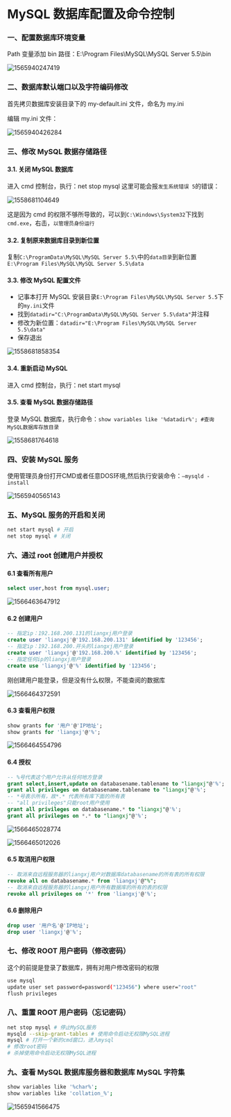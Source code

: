 # MySQL 数据库配置及命令控制

### 一、配置数据库环境变量

Path 变量添加 bin 路径：E:\Program Files\MySQL\MySQL Server 5.5\bin

![1565940247419](D:\GitBook\About_Database\assets\1565940247419.png)

### 二、数据库默认端口以及字符编码修改

首先拷贝数据库安装目录下的 my-default.ini 文件，命名为 my.ini

编辑 my.ini 文件：

![1565940426284](D:\GitBook\About_Database\assets\1565940426284.png)

### 三、修改 MySQL 数据存储路径

#### 3.1. 关闭 MySQL 数据库

进入 cmd 控制台，执行：net stop mysql
这里可能会报`发生系统错误 5`的错误：

![1558681104649](D:\GitBook\About_Database\assets\1558681104649.png)

这是因为 cmd 的权限不够所导致的，可以到`C:\Windows\System32`下找到`cmd.exe`，右击，`以管理员身份运行`

#### 3.2. 复制原来数据库目录到新位置

复制`C:\ProgramData\MySQL\MySQL Server 5.5\`中的`data目录`到新位置`E:\Program Files\MySQL\MySQL Server 5.5\data`

#### 3.3. 修改 MySQL 配置文件

* 记事本打开 MySQL 安装目录`E:\Program Files\MySQL\MySQL Server 5.5`下的`my.ini`文件
* 找到`datadir="C:\ProgramData\MySQL\MySQL Server 5.5\data"`并注释
* 修改为新位置：`datadir="E:\Program Files\MySQL\MySQL Server 5.5\data"`
* 保存退出

![1558681858354](D:\GitBook\About_Database\assets\1558681858354.png)

#### 3.4. 重新启动 MySQL

进入 cmd 控制台，执行：net start mysql

#### 3.5. 查看 MySQL 数据存储路径

登录 MySQL 数据库，执行命令：`show variables like '%datadir%'; #查询MySQL数据库存放目录`

![1558681764618](D:\GitBook\About_Database\assets\1558681764618.png)

### 四、安装 MySQL 服务

使用管理员身份打开CMD或者任意DOS环境,然后执行安装命令：`–mysqld -install`

![1565940565143](D:\GitBook\About_Database\assets\1565940565143.png)

### 五、MySQL 服务的开启和关闭

````bash
net start mysql # 开启
net stop mysql # 关闭
````

### 六、通过 root 创建用户并授权

#### 6.1 查看所有用户

````sql
select user,host from mysql.user;
````

![1566463647912](D:\GitBook\About_Database\assets\1566463647912.png)

#### 6.2 创建用户

````sql
-- 指定ip：192.168.200.131的liangxj用户登录
create user 'liangxj'@'192.168.200.131' identified by '123456';
-- 指定ip：192.168.200.开头的liangxj用户登录
create user 'liangxj'@'192.168.200.%' identified by '123456';
-- 指定任何ip的liangxj用户登录
create use 'liangxj'@'%' identified by '123456';
````

刚创建用户能登录，但是没有什么权限，不能查阅的数据库

![1566464372591](D:\GitBook\About_Database\assets\1566464372591.png)

#### 6.3 查看用户权限

````sql
show grants for '用户'@'IP地址';
show grants for 'liangxj'@'%';
````

![1566464554796](D:\GitBook\About_Database\assets\1566464554796.png)

#### 6.4 授权

````sql
-- %号代表这个用户允许从任何地方登录
grant select,insert,update on databasename.tablename to "liangxj"@'%';
grant all privileges on databasename.tablename to "liangxj"@'%';
-- *号表示所有，故*.* 代表所有库下面的所有表
-- "all privileges"只能root用户使用
grant all privileges on databasename.* to "liangxj"@'%';
grant all privileges on *.* to "liangxj"@'%';
````

![1566465028774](D:\GitBook\About_Database\assets\1566465028774.png)

![1566465012026](D:\GitBook\About_Database\assets\1566465012026.png)

#### 6.5 取消用户权限

````sql
-- 取消来自远程服务器的liangxj用户对数据库databasename的所有表的所有权限
revoke all on databasename.* from 'liangxj'@"%";
-- 取消来自远程服务器的liangxj用户所有数据库的所有的表的权限
revoke all privileges on '*' from 'liangxj'@'%';
````

#### 6.6 删除用户

````sql
drop user '用户名'@'IP地址';
drop user 'liangxj'@'%';
````

### 七、修改 ROOT 用户密码（修改密码）

这个的前提是登录了数据库，拥有对用户修改密码的权限

````bash
use mysql
update user set password=password("123456") where user="root"
flush privileges
````

### 八、重置 ROOT 用户密码（忘记密码）

````bash
net stop mysql # 停止MySQL服务
mysqld --skip-grant-tables # 使用命令启动无权限MySQL进程
mysql # 打开一个新的cmd窗口，进入mysql
# 修改root密码
# 杀掉使用命令启动无权限MySQL进程
````

### 九、查看 MySQL 数据库服务器和数据库 MySQL 字符集

````bash
show variables like '%char%'; 
show variables like 'collation_%';
````

![1565941566475](D:\GitBook\About_Database\assets\1565941566475.png)